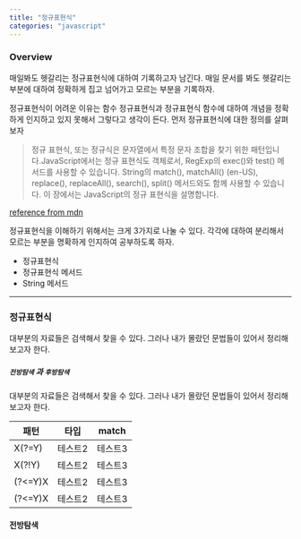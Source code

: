 ```yaml
---
title: "정규표현식"
categories: "javascript"
---
```


### Overview

매일봐도 헷갈리는 정규표현식에 대하여 기록하고자 남긴다. 매일 문서를 봐도 헷갈리는 부분에 대하여 정확하게 집고 넘어가고 모르는 부분을 기록하자.

정규표현식이 어려운 이유는 함수 정규표현식과 정규표현식 함수에 대하여 개념을 정확하게 인지하고 있지 못해서 그렇다고 생각이 든다. 먼저 정규표현식에 대한 정의를 살펴보자

> 정규 표현식, 또는 정규식은 문자열에서 특정 문자 조합을 찾기 위한 패턴입니다.JavaScript에서는 정규 표현식도 객체로서, RegExp의 exec()와 test() 메서드를 사용할 수 있습니다. String의 match(), matchAll() (en-US), replace(), replaceAll(), search(), split() 메서드와도 함께 사용할 수 있습니다. 이 장에서는 JavaScript의 정규 표현식을 설명합니다.

[reference from mdn](https://developer.mozilla.org/ko/docs/Web/JavaScript/Guide/Regular_Expressions)

정규표현식을 이해하기 위해서는 크게 3가지로 나눌 수 있다. 각각에 대하여 분리해서 모르는 부분을 명확하게 인지하여 공부하도록 하자.

- 정규표현식
- 정규표현식 메서드
- String 메서드

<hr/>

### 정규표현식

대부분의 자료들은 검색해서 찾을 수 있다. 그러나 내가 몰랐던 문법들이 있어서 정리해보고자 한다.

##### `전방탐색` 과 `후방탐색`

대부분의 자료들은 검색해서 찾을 수 있다. 그러나 내가 몰랐던 문법들이 있어서 정리해보고자 한다.

| 패턴    | 타입    | match   |
| ------- | ------- | ------- |
| X(?=Y)  | 테스트2 | 테스트3 |
| X(?!Y)  | 테스트2 | 테스트3 |
| (?<=Y)X | 테스트2 | 테스트3 |
| (?<=Y)X | 테스트2 | 테스트3 |

#### 전방탐색
